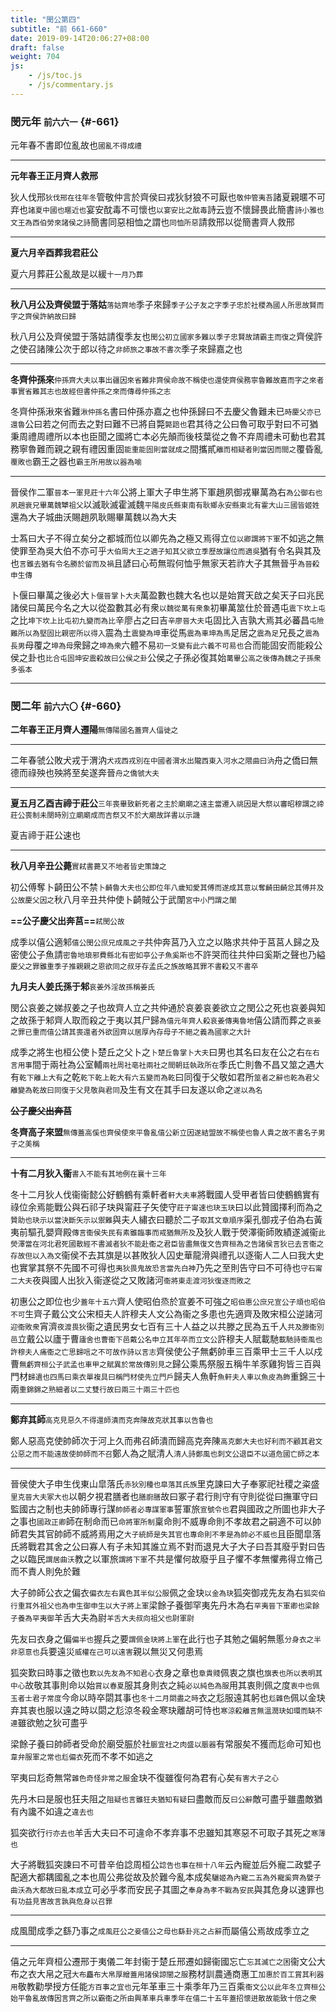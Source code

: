 ```yaml
---
title: "閔公第四"
subtitle: "前 661-660"
date: 2019-09-14T20:06:27+08:00
draft: false
weight: 704
js:
    - /js/toc.js
    - /js/commentary.js
---
```



### 閔元年 <small>前六六一</small> {#-661}

元年春不書即位亂故也<small>國亂不得成禮</small>

---

**元年春王正月齊人救邢**

狄人伐邢<small>狄伐邢在往年冬</small>管敬仲言於齊侯曰戎狄豺狼不可厭也<small>敬仲管夷吾</small>諸夏親暱不可弃也<small>諸夏中國也暱近也</small>宴安酖毒不可懷也<small>以宴安比之酖毒</small>詩云豈不懷歸畏此簡書<small>詩小雅也文王為西伯勞來諸侯之詩</small>簡書同惡相恤之謂也<small>同恤所惡</small>請救邢以從簡書齊人救邢

---

**夏六月辛酉葬我君莊公**

夏六月葬莊公亂故是以緩<small>十一月乃葬</small>

---

**秋八月公及齊侯盟于落姑**<small>落姑齊地</small>季子來歸<small>季子公子友之字季子忠於社稷為國人所思故賢而字之齊侯許納故曰歸</small>

秋八月公及齊侯盟于落姑請復季友也<small>閔公初立國家多難以季子忠賢故請霸主而復之</small>齊侯許之使召諸陳公次于郎以待之<small>非師旅之事故不書次</small>季子來歸嘉之也

---

**冬齊仲孫來**<small>仲孫齊大夫以事出疆因來省難非齊侯命故不稱使也還使齊侯務寧魯難故嘉而字之來者事實省難其志也故經但書仲孫之來而傳尋仲孫之志</small>

冬齊仲孫湫來省難<small>湫仲孫名</small>書曰仲孫亦嘉之也仲孫歸曰不去慶父魯難未已<small>時慶父亦已還魯</small>公曰若之何而去之對曰難不已將自斃<small>斃踣也</small>君其待之公曰魯可取乎對曰不可猶秉周禮周禮所以本也臣聞之國將亡本必先顛而後枝葉從之魯不弃周禮未可動也君其務寧魯難而親之親有禮因重固<small>能重能固則當就成之</small>間攜貳<small>離而相疑者則當因而間之</small>覆昏亂<small>覆敗也</small>霸王之器也<small>霸王所用故以器為喻</small>

---

晉侯作二軍<small>晉本一軍見莊十六年</small>公將上軍大子申生將下軍趙夙御戎畢萬為右<small>為公御右也夙趙衰兄畢萬魏犫祖父</small>以滅耿滅霍滅魏<small>平陽皮氏縣東南有耿鄉永安縣東北有霍大山三國皆姬姓</small>還為大子城曲沃賜趙夙耿賜畢萬魏以為大夫

士蒍曰大子不得立矣分之都城而位以卿先為之極又焉得立<small>位以卿謂將下軍</small>不如逃之無使罪至為吳大伯不亦可乎<small>大伯周大王之適子知其父欲立季歷故讓位而適吳</small>猶有令名與其及也<small>言雖去猶有令名勝於留而及禍</small>且諺曰心苟無瑕何恤乎無家天若祚大子其無晉乎<small>為晉殺申生傳</small>

卜偃曰畢萬之後必大<small>卜偃晉掌卜大夫</small>萬盈數也魏大名也以是始賞天啟之矣天子曰兆民諸侯曰萬民今名之大以從盈數其必有衆<small>以魏從萬有衆象</small>初畢萬筮仕於晉遇屯<small>震下坎上屯</small>之比<small>坤下坎上比屯初九變而為比</small>辛廖占之曰吉<small>辛廖晉大夫</small>屯固比入吉孰大焉其必蕃昌<small>屯險難所以為堅固比親密所以得入</small>震為土<small>震變為坤</small>車從馬<small>震為車坤為馬</small>足居之<small>震為足</small>兄長之<small>震為長男</small>母覆之<small>坤為母</small>衆歸之<small>坤為衆</small>六體不易<small>初一爻變有此六義不可易也</small>合而能固安而能殺公侯之卦也<small>比合屯固坤安震殺故曰公侯之卦</small>公侯之子孫必復其始<small>萬畢公高之後傳為魏之子孫衆多張本</small>

---

### 閔二年 <small>前六六〇</small> {#-660}

**二年春王正月齊人遷陽**<small>無傳陽國名蓋齊人偪徙之</small>

---

二年春虢公敗犬戎于渭汭<small>犬戎西戎別在中國者渭水出隴西東入河水之隈曲曰汭</small>舟之僑曰無德而祿殃也殃將至矣遂奔晉<small>舟之僑虢大夫</small>

---

**夏五月乙酉吉禘于莊公**<small>三年喪畢致新死者之主於廟廟之遠主當遷入祧因是大祭以審昭穆謂之禘莊公喪制未闋時別立廟廟成而吉祭又不於大廟故詳書以示譏</small>

夏吉禘于莊公速也

---

**秋八月辛丑公薨**<small>實弒書薨又不地者皆史策諱之</small>

初公傅奪卜齮田公不禁<small>卜齮魯大夫也公即位年八歲知愛其傅而遂成其意以奪齮田齮忿其傅并及公故慶父因之</small>秋八月辛丑共仲使卜齮賊公于武闈<small>宮中小門謂之闈</small>

**==公子慶父出奔莒==**<small>弒閔公故</small>

成季以僖公適邾<small>僖公閔公庶兄成風之子</small>共仲奔莒乃入立之以賂求共仲于莒莒人歸之及密使公子魚請<small>密魯地琅邪費縣北有密如亭公子魚奚斯也</small>不許哭而往共仲曰奚斯之聲也乃縊<small>慶父之罪雖重季子推親親之恩欲同之叔牙存孟氏之族故略其罪不書殺又不書卒</small>

**九月夫人姜氏孫于邾**<small>哀姜外淫故孫稱姜氏</small>

閔公哀姜之娣叔姜之子也故齊人立之共仲通於哀姜哀姜欲立之閔公之死也哀姜與知之故孫于邾齊人取而殺之于夷以其尸歸<small>為僖元年齊人殺哀姜傳夷魯地</small>僖公請而葬之<small>哀姜之罪已重而僖公請其喪還者外欲固齊以居厚內存母子不絕之義為國家之大計</small>

成季之將生也桓公使卜楚丘之父卜之<small>卜楚丘魯掌卜大夫</small>曰男也其名曰友在公之右<small>在右言用事</small>間于兩社為公室輔<small>兩社周社亳社兩社之間朝廷執政所在</small>季氏亡則魯不昌又筮之遇大有<small>乾下離上大有</small>之乾<small>乾下乾上乾大有六五變而為乾</small>曰同復于父敬如君所<small>筮者之辭也乾為君父離變為乾故曰同復于父見敬與君同</small>及生有文在其手曰友遂以命之<small>遂以為名</small>

**~~公子慶父出奔莒~~**

**冬齊高子來盟**<small>無傳蓋高傒也齊侯使來平魯亂僖公新立因遂結盟故不稱使也魯人貴之故不書名子男子之美稱</small>

---

**十有二月狄入衞**<small>書入不能有其地例在襄十三年</small>

冬十二月狄人伐衞衞懿公好鶴鶴有乘軒者<small>軒大夫車</small>將戰國人受甲者皆曰使鶴鶴實有祿位余焉能戰公與石祁子玦與甯莊子矢使守<small>莊子甯速也玦玉玦</small>曰以此贊國擇利而為之<small>贊助也玦示以當決斷矢示以禦難</small>與夫人繡衣曰聽於二子<small>取其文章順序</small>渠孔御戎子伯為右黃夷前驅孔嬰齊殿<small>傳言衞侯失民有素雖臨事而戒猶無所及</small>及狄人戰于熒澤衞師敗績遂滅衞<small>此熒澤當在河北君死國散經不書滅者狄不能赴衞之君臣皆盡無復文告齊桓為之告諸侯言狄已去言衞之存故但以入為文</small>衞侯不去其旗是以甚敗狄人囚史華龍滑與禮孔以逐衞人二人曰我大史也實掌其祭不先國不可得也<small>夷狄畏鬼故恐言當先白神</small>乃先之至則告守曰不可待也<small>守石甯二大夫</small>夜與國人出狄入衞遂從之又敗諸河<small>衞將東走渡河狄復逐而敗之</small>

初惠公之即位也少<small>蓋年十五六</small>齊人使昭伯烝於宣姜不可強之<small>昭伯惠公庶兄宣公子頑也昭伯不可</small>生齊子戴公文公宋桓夫人許穆夫人文公為衞之多患也先適齊及敗宋桓公逆諸河<small>迎衞敗衆</small>宵濟<small>夜渡畏狄</small>衞之遺民男女七百有三十人益之以共滕之民為五千人<small>共及滕衞別邑</small>立戴公以廬于曹<small>廬舍也曹衞下邑戴公名申立其年卒而立文公</small>許穆夫人賦載馳<small>載馳詩衞風也許穆夫人痛衞之亡思歸唁之不可故作詩以言志</small>齊侯使公子無虧帥車三百乘甲士三千人以戍曹<small>無虧齊桓公子武孟也車甲之賦異於常故傳別見之</small>歸公乘馬祭服五稱牛羊豕雞狗皆三百與門材<small>歸遺也四馬曰乘衣單複具曰稱門材使先立門戶</small>歸夫人魚軒<small>魚軒夫人車以魚皮為飾</small>重錦三十兩<small>重錦錦之熟細者以二丈雙行故曰兩三十兩三十匹也</small>

---

**鄭弃其師**<small>高克見惡久不得還師潰而克奔陳故克狀其事以告魯也</small>

鄭人惡高克使帥師次于河上久而弗召師潰而歸高克奔陳<small>高克鄭大夫也好利而不顧其君文公惡之而不能遠故使帥師而不召</small>鄭人為之賦清人<small>清人詩鄭風也刺文公退臣不以道危國亡師之本</small>

---

晉侯使大子申生伐東山皐落氏<small>赤狄別種也皐落其氏族</small>里克諫曰大子奉冢祀社稷之粢盛<small>里克晉大夫冢大也</small>以朝夕視君膳者也<small>膳廚膳</small>故曰冢子君行則守有守則從從曰撫軍守曰監國古之制也夫帥師專行謀<small>帥師者必專謀軍事</small>誓軍旅<small>宣號令也</small>君與國政之所圖也非大子之事也<small>國政正卿</small>師在制命而已<small>命將軍所制</small>稟命則不威專命則不孝故君之嗣適不可以帥師君失其官帥師不威將焉用之<small>大子統師是失其官也專命則不孝是為帥必不威也</small>且臣聞皐落氏將戰君其舍之公曰寡人有子未知其誰立焉不對而退見大子大子曰吾其廢乎對曰告之以臨民<small>謂居曲沃</small>教之以軍旅<small>謂將下軍</small>不共是懼何故廢乎且子懼不孝無懼弗得立脩己而不責人則免於難

大子帥師公衣之偏衣<small>偏衣左右異色其半似公服</small>佩之金玦<small>以金為玦</small>狐突御戎先友為右<small>狐突伯行重耳外祖父也為申生御申生以大子將上軍</small>梁餘子養御罕夷先丹木為右<small>罕夷晉下軍卿也梁餘子養為罕夷御</small>羊舌大夫為尉<small>羊舌大夫叔向祖父也尉軍尉</small>

先友曰衣身之偏<small>偏半也</small>握兵之要<small>謂佩金玦將上軍</small>在此行也子其勉之偏躬無慝<small>分身衣之半非惡意也</small>兵要遠災<small>威權在己可以遠害</small>親以無災又何患焉

狐突歎曰時事之徵也<small>歎以先友為不知君心</small>衣身之章也<small>章貴賤</small>佩衷之旗也<small>旗表也所以表明其中心</small>故敬其事則命以始<small>賞以春夏</small>服其身則衣之純<small>必以純色為服</small>用其衷則佩之度<small>衷中也佩玉者士君子常度</small>今命以時卒閟其事也<small>冬十二月閟盡之時</small>衣之尨服遠其躬也<small>尨雜色</small>佩以金玦弃其衷也服以遠之時以閟之尨涼冬殺金寒玦離胡可恃也<small>寒涼殺離言無溫潤玦如環而缺不連</small>雖欲勉之狄可盡乎

梁餘子養曰帥師者受命於廟受脤於社<small>脤宜社之肉盛以脤器</small>有常服矣不獲而尨命可知也<small>韋弁服軍之常也尨偏衣</small>死而不孝不如逃之

罕夷曰尨奇無常<small>雜色奇怪非常之服</small>金玦不復雖復何為君有心矣<small>有害大子之心</small>

先丹木曰是服也狂夫阻之<small>阻疑也言雖狂夫猶知有疑</small>曰盡敵而反<small>曰公辭</small>敵可盡乎雖盡敵猶有內讒不如違之<small>違去也</small>

狐突欲行<small>行亦去也</small>羊舌大夫曰不可違命不孝弃事不忠雖知其寒惡不可取子其死之<small>寒薄也</small>

大子將戰狐突諫曰不可昔辛伯諗周桓公<small>諗告也事在桓十八年</small>云內寵並后外寵二政嬖子配適大都耦國亂之本也周公弗從故及於難今亂本成矣<small>驪姬為內寵二五為外寵奚齊為嬖子曲沃為大都故曰亂本成</small>立可必乎孝而安民子其圖之<small>奉身為孝不戰為安民</small>與其危身以速罪也<small>有功益見害故言孰與危身以召罪</small>

---

成風聞成季之繇乃事之<small>成風莊公之妾僖公之母也繇卦兆之占辭</small>而屬僖公焉故成季立之

---

僖之元年齊桓公遷邢于夷儀二年封衞于楚丘邢遷如歸衞國忘亡<small>忘其滅亡之困</small>衞文公大布之衣大帛之冠<small>大布麤布大帛厚繒蓋用諸侯諒闇之服</small>務材訓農通商惠工<small>加惠於百工賞其利器用</small>敬教勸學授方任能<small>方百事之宜也</small>元年革車三十乘季年乃三百乘<small>衞文公以此年冬立齊桓公始平魯亂故傳因言齊之所以霸衞之所由興革車兵車季年在僖二十五年蓋招懷迸散故能致十倍之衆</small>